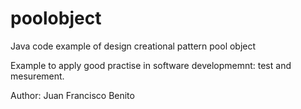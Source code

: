 poolobject
==========

Java code example of  design creational pattern pool object

Example to apply good practise in software developmemnt: test and mesurement.

Author: Juan Francisco Benito
